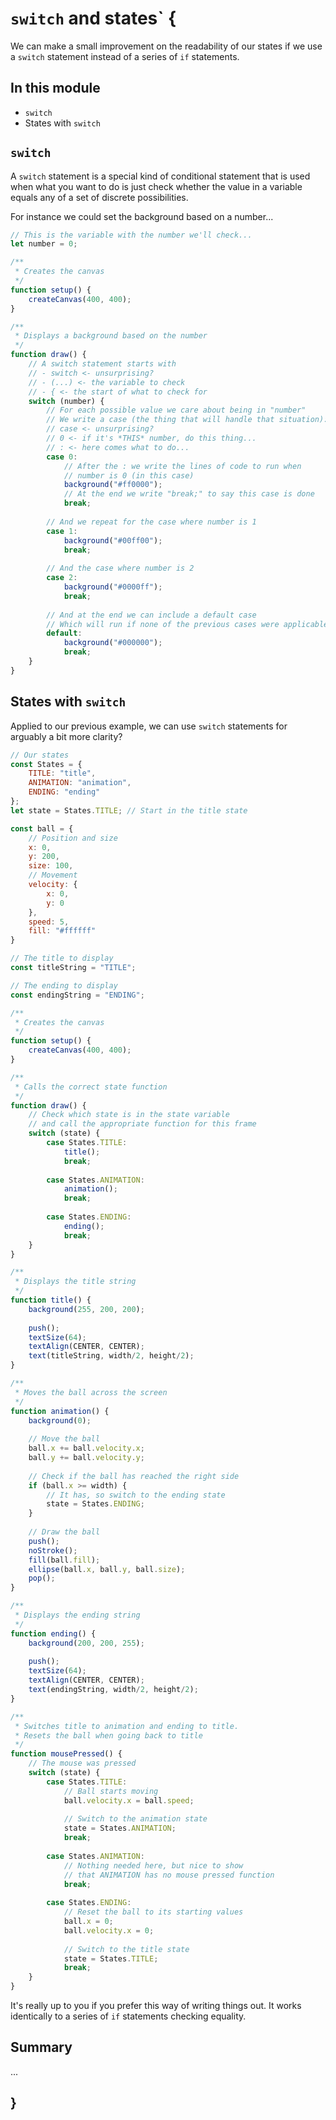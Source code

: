 # `switch` and states` {
    
We can make a small improvement on the readability of our states if we use a `switch` statement instead of a series of `if` statements.

## In this module

- `switch`
- States with `switch`

## `switch`

A `switch` statement is a special kind of conditional statement that is used when what you want to do is just check whether the value in a variable equals any of a set of discrete possibilities.

For instance we could set the background based on a number...

```javascript
// This is the variable with the number we'll check...
let number = 0;

/**
 * Creates the canvas
 */
function setup() {
    createCanvas(400, 400);
}

/**
 * Displays a background based on the number
 */
function draw() {
    // A switch statement starts with
    // - switch <- unsurprising?
    // - (...) <- the variable to check
    // - { <- the start of what to check for
    switch (number) {
        // For each possible value we care about being in "number"
        // We write a case (the thing that will handle that situation):
        // case <- unsurprising?
        // 0 <- if it's *THIS* number, do this thing...
        // : <- here comes what to do...
        case 0:
            // After the : we write the lines of code to run when
            // number is 0 (in this case)
            background("#ff0000");
            // At the end we write "break;" to say this case is done
            break;
            
        // And we repeat for the case where number is 1
        case 1:
            background("#00ff00");
            break;
            
        // And the case where number is 2
        case 2:
            background("#0000ff");
            break;
            
        // And at the end we can include a default case
        // Which will run if none of the previous cases were applicable
        default: 
            background("#000000");
            break;
    }
}
```

## States with `switch`

Applied to our previous example, we can use `switch` statements for arguably a bit more clarity?

```javascript
// Our states
const States = {
    TITLE: "title",
    ANIMATION: "animation",
    ENDING: "ending"
};
let state = States.TITLE; // Start in the title state

const ball = {
    // Position and size
    x: 0,
    y: 200,
    size: 100,
    // Movement
    velocity: {
        x: 0,
        y: 0
    },
    speed: 5,
    fill: "#ffffff"
}

// The title to display
const titleString = "TITLE";

// The ending to display
const endingString = "ENDING";

/**
 * Creates the canvas
 */
function setup() {
    createCanvas(400, 400);
}

/**
 * Calls the correct state function
 */
function draw() {
    // Check which state is in the state variable
    // and call the appropriate function for this frame
    switch (state) {
        case States.TITLE:
            title();
            break;
            
        case States.ANIMATION:
            animation();
            break;
            
        case States.ENDING:
            ending();
            break;
    }
}

/**
 * Displays the title string
 */
function title() {
    background(255, 200, 200);
    
    push();
    textSize(64);
    textAlign(CENTER, CENTER);
    text(titleString, width/2, height/2);
}

/**
 * Moves the ball across the screen
 */
function animation() {
    background(0);
    
    // Move the ball
    ball.x += ball.velocity.x;
    ball.y += ball.velocity.y;
    
    // Check if the ball has reached the right side
    if (ball.x >= width) {
        // It has, so switch to the ending state
        state = States.ENDING;
    }
    
    // Draw the ball
    push();
    noStroke();
    fill(ball.fill);
    ellipse(ball.x, ball.y, ball.size);
    pop();
}

/**
 * Displays the ending string
 */
function ending() {
    background(200, 200, 255);
    
    push();
    textSize(64);
    textAlign(CENTER, CENTER);
    text(endingString, width/2, height/2);
}

/**
 * Switches title to animation and ending to title.
 * Resets the ball when going back to title
 */
function mousePressed() {
    // The mouse was pressed
    switch (state) {
        case States.TITLE:
            // Ball starts moving
            ball.velocity.x = ball.speed;
        
            // Switch to the animation state
            state = States.ANIMATION;
            break;
            
        case States.ANIMATION:
            // Nothing needed here, but nice to show
            // that ANIMATION has no mouse pressed function
            break;
            
        case States.ENDING:
            // Reset the ball to its starting values
            ball.x = 0;
            ball.velocity.x = 0;
            
            // Switch to the title state
            state = States.TITLE;
            break;
    }
}
```

It's really up to you if you prefer this way of writing things out. It works identically to a series of `if` statements checking equality.

## Summary

...
    
## }